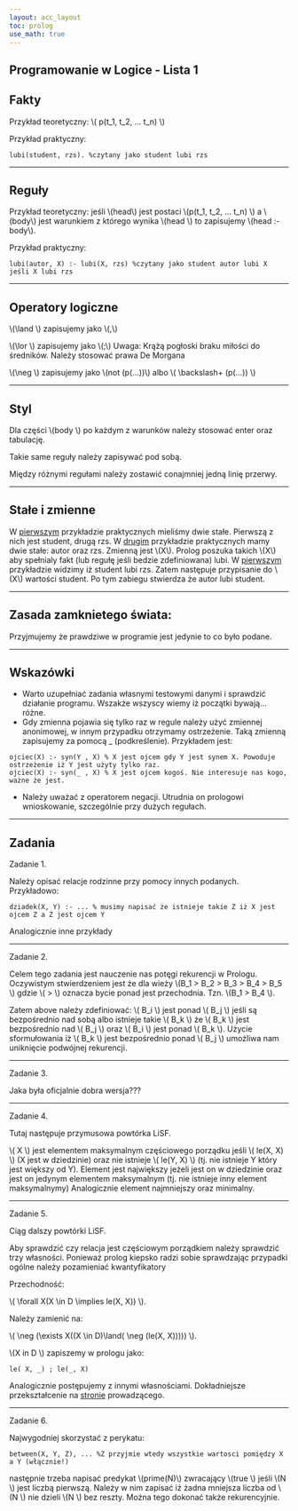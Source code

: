 ```yaml
---
layout: acc_layout
toc: prolog
use_math: true
---
```


Programowanie w Logice - Lista 1
---

## Fakty

Przykład teoretyczny: \\( p(t_1, t_2, ... t_n) \\)

Przykład praktyczny:
```
lubi(student, rzs). %czytany jako student lubi rzs
```
---

## Reguły

Przykład teoretyczny: jeśli \\(head\\) jest postaci \\(p(t_1, t_2, ... t_n) \\) a \\(body\\) jest
warunkiem z którego wynika \\(head \\) to zapisujemy \\(head :- body\\).

Przykład praktyczny:

```
lubi(autor, X) :- lubi(X, rzs) %czytany jako student autor lubi X jeśli X lubi rzs
```
---

## Operatory logiczne

\\(\land \\) zapisujemy jako \\(,\\)

\\(\lor \\) zapisujemy jako \\(;\\) Uwaga: Krążą pogłoski braku miłości do średników. Należy stosować prawa De Morgana

\\(\neg \\) zapisujemy jako \\(not (p(...))\\) albo \\( \backslash+ (p(...)) \\)

---

## Styl

Dla części \\(body \\) po każdym z warunków należy stosować enter oraz tabulację.

Takie same reguły należy zapisywać pod sobą.

Między różnymi regułami należy zostawić conajmniej jedną linię przerwy.

---

## Stałe i zmienne

W [pierwszym](#fakty) przykładzie praktycznych mieliśmy dwie stałe. Pierwszą z nich jest student, drugą rzs.
W [drugim](#reguły) przykładzie praktycznych mamy dwie stałe: autor oraz rzs. Zmienną jest \\(X\\). Prolog poszuka takich
\\(X\\) aby spełnialy fakt (lub regułę jeśli bedzie zdefiniowana) lubi. W [pierwszym](#fakty) przykładzie widzimy iż student lubi rzs.
Zatem następuje przypisanie do \\(X\\) wartości student. Po tym zabiegu stwierdza że autor lubi student.

---

## Zasada zamknietego świata:

Przyjmujemy że prawdziwe w programie jest jedynie to co było podane.

---

## Wskazówki

* Warto uzupełniać zadania własnymi testowymi danymi i sprawdzić działanie programu. Wszakże wszyscy wiemy iż początki bywają... różne.
* Gdy zmienna pojawia się tylko raz w regule  należy użyć zmiennej anonimowej, w innym przypadku otrzymamy ostrzeżenie. Taką zmienną zapisujemy za pomocą _ (podkreślenie). Przykładem jest:
```
ojciec(X) :- syn(Y , X) % X jest ojcem gdy Y jest synem X. Powoduje ostrzeżenie iż Y jest użyty tylko raz.
ojciec(X) :- syn(_ , X) % X jest ojcem kogoś. Nie interesuje nas kogo, ważne że jest.
```

* Należy uważać z operatorem negacji. Utrudnia on prologowi wnioskowanie, szczególnie przy dużych regułach.
---

## Zadania

Zadanie 1.

Należy opisać relacje rodzinne przy pomocy innych podanych. Przykładowo:
```
dziadek(X, Y) :- ... % musimy napisać że istnieje takie Z iż X jest ojcem Z a Z jest ojcem Y
```
Analogicznie inne przykłady

---

Zadanie 2.

Celem tego zadania jest nauczenie nas potęgi rekurencji w Prologu. Oczywistym stwierdzeniem jest że dla wieży
\\(B_1 > B_2 > B_3 > B_4 > B_5 \\) gdzie \\( > \\) oznacza bycie ponad jest przechodnia. Tzn. \\(B_1 > B_4 \\).

Zatem above należy zdefiniować:  \\( B_i \\) jest ponad \\( B_j \\) jeśli są bezpośrednio nad sobą albo istnieje takie \\( B_k \\) że \\( B_k \\) jest bezpośrednio nad \\( B_j \\) oraz \\( B_i \\) jest ponad \\( B_k \\). Użycie sformułowania iż \\( B_k \\) jest bezpośrednio ponad \\( B_j \\) umożliwa nam uniknięcie podwójnej rekurencji.

---

Zadanie 3.

Jaka była oficjalnie dobra wersja???

---

Zadanie 4.

Tutaj następuje przymusowa powtórka LiSF.

\\( X \\) jest elementem maksymalnym częściowego porządku jeśli \\( le(X, X) \\) (X jest w dziedzinie)
oraz nie istnieje \\( le(Y, X) \\) (tj. nie istnieje Y który jest większy od Y).
Element jest największy jeżeli jest on w dziedzinie oraz jest on jedynym elementem maksymalnym (tj. nie istnieje inny element maksymalnymy)
Analogicznie element najmniejszy oraz minimalny.

---

Zadanie 5.

Ciąg dalszy powtórki LiSF.

Aby sprawdzić czy relacja jest częściowym porządkiem należy sprawdzić trzy własności. Ponieważ prolog kiepsko radzi sobie sprawdzając przypadki ogólne
należy pozamieniać kwantyfikatory

Przechodność:

\\( \forall X(X \in D \implies le(X, X)) \\).

Należy zamienić na:

\\( \neg (\exists X((X \in D)\land( \neg (le(X, X))))) \\).

\\(X in D \\) zapiszemy w prologu jako:
```
le( X, _) ; le(_, X)
```

Analogicznie postępujemy z innymi własnościami. Dokładniejsze przekształcenie na [stronie](http://ki.pwr.edu.pl/kobylanski/dydaktyka/page6/page2/index.html) prowadzącego.

---

Zadanie 6.

Najwygodniej skorzystać z perykatu:
```
between(X, Y, Z), ... %Z przyjmie wtedy wszystkie wartosci pomiędzy X a Y (włącznie!)
```
następnie trzeba napisać predykat \\(prime(N)\\) zwracający \\(true \\) jeśli \\(N \\) jest liczbą pierwszą. Należy w nim zapisać iż żadna mniejsza liczba od \\(N \\) nie dzieli \\(N \\) bez reszty.
Można tego dokonać także rekurencyjnie.
